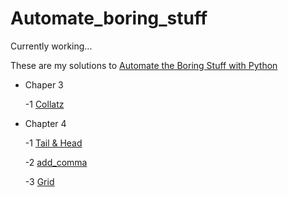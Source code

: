 # Automate_boring_stuff

Currently working... 

These are my solutions to [Automate the Boring Stuff with Python](https://automatetheboringstuff.com) 

- Chaper 3 

  -1 [Collatz](https://github.com/yckfowa/Automate_boring_stuff/blob/main/Ch.3/collatz.py)
  
- Chapter 4
 
  -1 [Tail & Head](https://github.com/yckfowa/Automate_boring_stuff/blob/main/Ch.4/Tail%20%26%20Head.py)
  
  -2 [add_comma](https://github.com/yckfowa/Automate_boring_stuff/blob/main/Ch.4/add_comma.py)
 
  -3 [Grid](https://github.com/yckfowa/Automate_boring_stuff/blob/main/Ch.4/grid.py)
 
